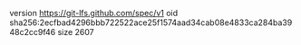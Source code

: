 version https://git-lfs.github.com/spec/v1
oid sha256:2ecfbad4296bbb722522ace25f1574aad34cab08e4833ca284ba3948c2cc9f46
size 2607
